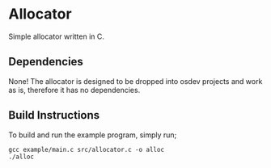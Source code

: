 # Allocator
Simple allocator written in C.

## Dependencies
None! The allocator is designed to be dropped into osdev projects and work as is, therefore it has no dependencies.

## Build Instructions
To build and run the example program, simply run;
```
gcc example/main.c src/allocator.c -o alloc
./alloc
```
